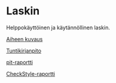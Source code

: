 # Laskin

Helppokäyttöinen ja käytännöllinen laskin.

[Aiheen kuvaus](dokumentaatio/aiheenKuvausJaRakenne.md)

[Tuntikirjanpito](dokumentaatio/tuntikirjanpito.md)

[pit-raportti](https://htmlpreview.github.io/?https://github.com/kalppi/Laskin/blob/master/dokumentaatio/pit-raportti/201702021650/index.html)

[CheckStyle-raportti](https://htmlpreview.github.io/?https://github.com/kalppi/Laskin/blob/master/dokumentaatio/checkstyle-raportti/site/checkstyle.html)
